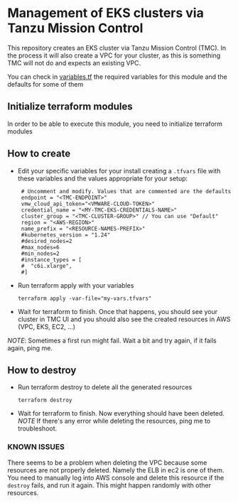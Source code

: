 # Management of EKS clusters via Tanzu Mission Control
This repository creates an EKS cluster via Tanzu Mission Control (TMC). In the process it will also create a VPC for your cluster, as this is something TMC will not do and expects an existing VPC.

You can check in [variables.tf](./variables.tf) the required variables for this module and the defaults for some of them

## Initialize terraform modules
In order to be able to execute this module, you need to initialize terraform modules

## How to create

- Edit your specific variables for your install creating a `.tfvars` file with these variables and the values appropriate for your setup:
  
  ```
   # Uncomment and modify. Values that are commented are the defaults
   endpoint = "<TMC-ENDPOINT>"
   vmw_cloud_api_token="<VMWARE-CLOUD-TOKEN>"
   credential_name = "<MY-TMC-EKS-CREDENTIALS-NAME>"
   cluster_group = "<TMC-CLUSTER-GROUP>" // You can use "Default"
   region = "<AWS-REGION>"
   name_prefix = "<RESOURCE-NAMES-PREFIX>"
   #kubernetes_version = "1.24"
   #desired_nodes=2
   #max_nodes=6
   #min_nodes=2
   #instance_types = [
   #  "c6i.xlarge",
   #]
   ```

- Run terraform apply with your variables
  ```
  terraform apply -var-file="my-vars.tfvars"
  ```

- Wait for terraform to finish. Once that happens, you should see your cluster in TMC UI and you should also see the created resources in AWS (VPC, EKS, EC2, ...)

*NOTE*: Sometimes a first run might fail. Wait a bit and try again, if it fails again, ping me.

## How to destroy

- Run terraform destroy to delete all the generated resources
  ```
  terraform destroy
  ```

- Wait for terraform to finish. Now everything should have been deleted. *NOTE* If there's any error while deleting the resources, ping me to troubleshoot.

### KNOWN ISSUES

There seems to be a problem when deleting the VPC because some resources are not properly deleted. Namely the ELB in ec2 is one of them. You need to manually log into AWS console and delete this resource if the `destroy` fails, and run it again. This might happen randomly with other resources.